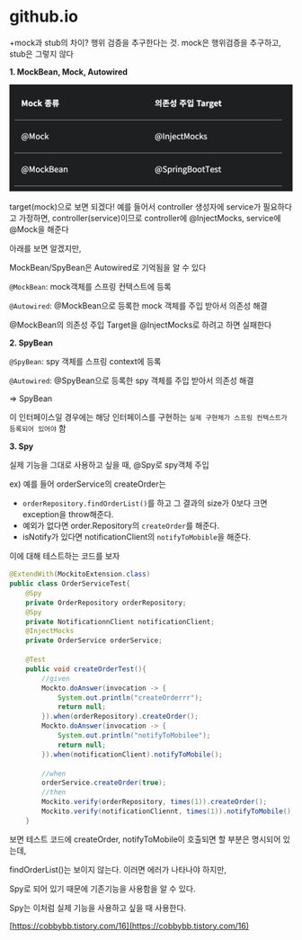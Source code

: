 # github.io

+mock과 stub의 차이? 행위 검증을 추구한다는 것. mock은 행위검증을 추구하고, stub은 그렇지 않다

**1. MockBean, Mock, Autowired**

![Untitled](github%20io%200fe94e30fff547608d7c07917ae8b2d2/Untitled.png)

target(mock)으로 보면 되겠다!
예를 들어서 controller 생성자에 service가 필요하다고 가정하면,
controller(service)이므로 controller에 @InjectMocks, service에 @Mock을 해준다

아래를 보면 알겠지만, 

MockBean/SpyBean은 Autowired로 기억됨을 알 수 있다

`@MockBean`: mock객체를 스프링 컨텍스트에 등록

`@Autowired`: @MockBean으로 등록한 mock 객체를 주입 받아서 의존성 해결

@MockBean의 의존성 주입 Target을 @InjectMocks로 하려고 하면 실패한다

**2. SpyBean**

`@SpyBean`: spy 객체를 스프링 context에 등록

`@Autowired`: @SpyBean으로 등록한 spy 객체를 주입 받아서 의존성 해결

=> SpyBean

이 인터페이스일 경우에는 해당 인터페이스를 구현하는 `실제 구현체가 스프링 컨텍스트가 등록되어 있어야` 함

**3. Spy**

실제 기능을 그대로 사용하고 싶을 때, @Spy로 spy객체 주입

ex) 예를 들어 orderService의 createOrder는

- `orderRepository.findOrderList()`를 하고 그 결과의 size가 0보다 크면 exception을 throw해준다.
- 예외가 없다면 order.Repository의 `createOrder`를 해준다.
- isNotify가 있다면 notificationClient의 `notifyToMobible`을 해준다.

이에 대해 테스트하는 코드를 보자

```java
@ExtendWith(MockitoExtension.class)
public class OrderServiceTest{
	@Spy
	private OrderRepository orderRepository;
	@Spy
	private NotificationnClient notificationClient;
	@InjectMocks
	private OrderService orderService;

	@Test
	public void createOrderTest(){
		//given
		Mockto.doAnswer(invocation -> {
			System.out.println("createOrderrr");
			return null;
		}).when(orderRepository).createOrder();
		Mockto.doAnswer(invocation -> {
			System.out.println("notifyToMobilee");
			return null;
		}).when(notificationClient).notifyToMobile();

		//when
		orderService.createOrder(true);
		//then
		Mockito.verify(orderRepository, times(1)).createOrder();
		Mockito.verify(notificationCliennt, times(1)).notifyToMobile();
	}
```

보면 테스트 코드에 createOrder, notifyToMobile이 호출되면 할 부분은 명시되어 있는데,

findOrderList()는 보이지 않는다. 이러면 에러가 나타나야 하지만, 

Spy로 되어 있기 때문에 기존기능을 사용함을 알 수 있다. 

Spy는 이처럼 실제 기능을 사용하고 싶을 때 사용한다.

[https://cobbybb.tistory.com/16](https://cobbybb.tistory.com/16)